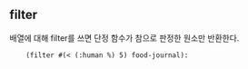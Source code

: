 



## filter 
배열에 대해 filter를 쓰면 단정 함수가 참으로 판정한 원소만 반환한다.

```
    (filter #(< (:human %) 5) food-journal):
```
